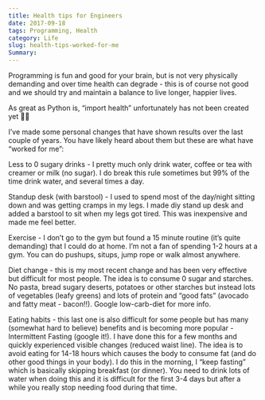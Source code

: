 ```yaml
---
title: Health tips for Engineers
date: 2017-09-18
tags: Programming, Health
category: Life
slug: health-tips-worked-for-me
Summary: 
---
```


Programming is fun and good for your brain, but is not very physically demanding and over time health can degrade - this is of course not good and we should try and maintain a balance to live longer, happier lives.

As great as Python is, “import health” unfortunately has not been created yet :man_shrugging:

I’ve made some personal changes that have shown results over the last couple of years.
You have likely heard about them but these are what have “worked for me”:

Less to 0 sugary drinks - I pretty much only drink water, coffee or tea with creamer or milk (no sugar). I do break this rule sometimes but 99% of the time drink water, and several times a day.

Standup desk (with barstool) - I used to spend most of the day/night sitting down and was getting cramps in my legs. I made diy stand up desk and added a barstool to sit when my legs got tired. This was inexpensive and made me feel better.

Exercise - I don’t go to the gym but found a 15 minute routine (it’s quite demanding) that I could do at home. I’m not a fan of spending 1-2 hours at a gym. You can do pushups, situps, jump rope or walk almost anywhere.

Diet change - this is my most recent change and has been very effective but difficult for most people. The idea is to consume 0 sugar and starches. No pasta, bread sugary deserts, potatoes or other starches but instead lots of vegetables (leafy greens) and lots of protein and “good fats” (avocado and fatty meat - bacon!!). Google low-carb-diet for more info.

Eating habits - this last one is also difficult for some people but has many (somewhat hard to believe) benefits and is becoming more popular - Intermittent Fasting (google it!). I have done this for a few months and quickly experienced visible changes (reduced waist line). The idea is to avoid eating for 14-18 hours which causes the body to consume fat (and do other good things in your body). I do this in the morning, I “keep fasting” which is basically skipping breakfast (or dinner). You need to drink lots of water when doing this and it is difficult for the first 3-4 days but after a while you really stop needing food during that time.
